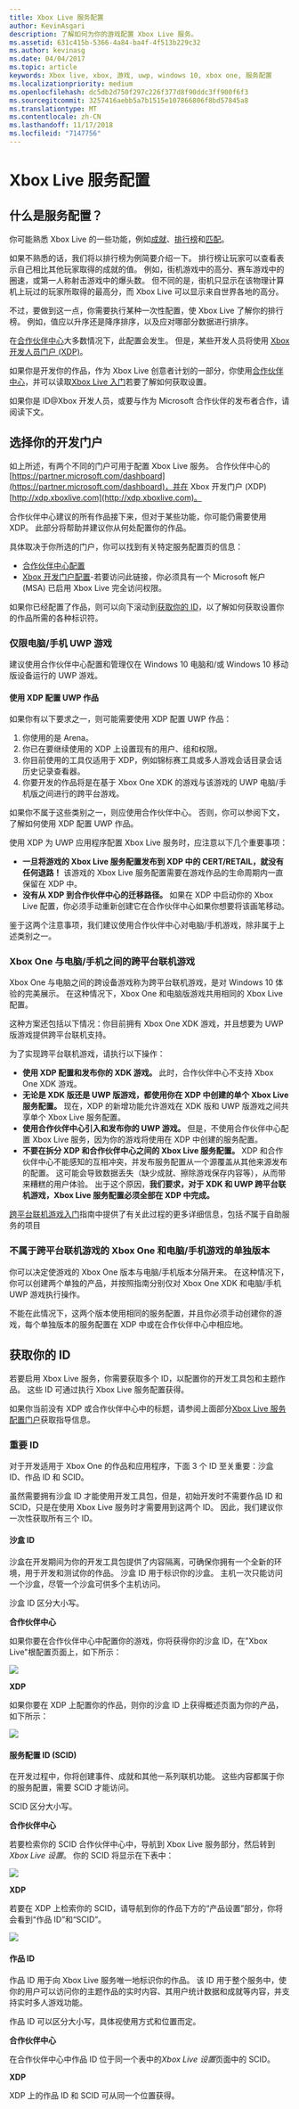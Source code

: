 ```yaml
---
title: Xbox Live 服务配置
author: KevinAsgari
description: 了解如何为你的游戏配置 Xbox Live 服务。
ms.assetid: 631c415b-5366-4a84-ba4f-4f513b229c32
ms.author: kevinasg
ms.date: 04/04/2017
ms.topic: article
keywords: Xbox live, xbox, 游戏, uwp, windows 10, xbox one, 服务配置
ms.localizationpriority: medium
ms.openlocfilehash: dc5db2d750f297c226f377d8f90ddc3ff900f6f3
ms.sourcegitcommit: 3257416aebb5a7b1515e107866806f8bd57845a8
ms.translationtype: MT
ms.contentlocale: zh-CN
ms.lasthandoff: 11/17/2018
ms.locfileid: "7147756"
---
```

# <a name="xbox-live-service-configuration"></a>Xbox Live 服务配置

## <a name="what-is-service-configuration"></a>什么是服务配置？

你可能熟悉 Xbox Live 的一些功能，例如[成就](achievements-2017/achievements.md)、[排行榜](leaderboards-and-stats-2017/leaderboards.md)和[匹配](multiplayer/multiplayer-concepts.md#smartmatch-matchmaking)。

如果不熟悉的话，我们将以排行榜为例简要介绍一下。 排行榜让玩家可以查看表示自己相比其他玩家取得的成就的值。  例如，街机游戏中的高分、赛车游戏中的圈速，或第一人称射击游戏中的爆头数。 但不同的是，街机只显示在该物理计算机上玩过的玩家所取得的最高分，而 Xbox Live 可以显示来自世界各地的高分。

不过，要做到这一点，你需要执行某种一次性配置，使 Xbox Live 了解你的排行榜。 例如，值应以升序还是降序排序，以及应对哪部分数据进行排序。

在[合作伙伴中心](https://partner.microsoft.com/dashboard)大多数情况下，此配置会发生。 但是，某些开发人员将使用 [Xbox 开发人员门户 (XDP)](http://xdp.xboxlive.com)。

如果你是开发你的作品，作为 Xbox Live 创意者计划的一部分，你使用[合作伙伴中心](https://partner.microsoft.com/dashboard)，并可以读取[Xbox Live 入门](get-started-with-creators/get-started-with-xbox-live-creators.md)若要了解如何获取设置。

如果你是 ID@Xbox 开发人员，或要与作为 Microsoft 合作伙伴的发布者合作，请阅读下文。

## <a name="choose-your-development-portal"></a>选择你的开发门户

如上所述，有两个不同的门户可用于配置 Xbox Live 服务。 合作伙伴中心的[https://partner.microsoft.com/dashboard](https://partner.microsoft.com/dashboard)，并在 Xbox 开发门户 (XDP) [http://xdp.xboxlive.com](http://xdp.xboxlive.com)。

合作伙伴中心建议的所有作品接下来，但对于某些功能，你可能仍需要使用 XDP。 此部分将帮助并建议你从何处配置你的作品。

具体取决于你所选的门户，你可以找到有关特定服务配置页的信息：

* [合作伙伴中心配置](configure-xbl/windows-dev-center.md)
* [Xbox 开发门户配置](https://developer.microsoft.com/en-us/games/xbox/docs/xdk/atoc-service-configuration)-若要访问此链接，你必须具有一个 Microsoft 帐户 (MSA) 已启用 Xbox Live 完全访问权限。

如果你已经配置了作品，则可以向下滚动到[获取你的 ID](#get_ids)，以了解如何获取设置你的作品所需的各种标识符。

### <a name="pcmobile-uwp-game-only"></a>仅限电脑/手机 UWP 游戏
建议使用合作伙伴中心配置和管理仅在 Windows 10 电脑和/或 Windows 10 移动版设备运行的 UWP 游戏。

#### <a name="using-xdp-to-configure-uwp-titles"></a>使用 XDP 配置 UWP 作品

如果你有以下要求之一，则可能需要使用 XDP 配置 UWP 作品：

1. 你使用的是 Arena。
2. 你已在要继续使用的 XDP 上设置现有的用户、组和权限。
3. 你目前使用的工具仅适用于 XDP，例如锦标赛工具或多人游戏会话目录会话历史记录查看器。
4. 你要开发的作品将是在基于 Xbox One XDK 的游戏与该游戏的 UWP 电脑/手机版之间进行的跨平台游戏。

如果你不属于这些类别之一，则应使用合作伙伴中心。 否则，你可以参阅下文，了解如何使用 XDP 配置 UWP 作品。

使用 XDP 为 UWP 应用程序配置 Xbox Live 服务时，应注意以下几个重要事项：

* **一旦将游戏的 Xbox Live 服务配置发布到 XDP 中的 CERT/RETAIL，就没有任何退路！** 该游戏的 Xbox Live 服务配置需要在游戏作品的生命周期内一直保留在 XDP 中。
* **没有从 XDP 到合作伙伴中心的迁移路径。** 如果在 XDP 中启动你的 Xbox Live 配置，你必须手动重新创建它在合作伙伴中心如果你想要将该画笔移动。

鉴于这两个注意事项，我们建议使用合作伙伴中心对电脑/手机游戏，除非属于上述类别之一。

### <a name="cross-play-between-xbox-one-and-pcmobile-games"></a>Xbox One 与电脑/手机之间的跨平台联机游戏 ###
Xbox One 与电脑之间的跨设备游戏称为跨平台联机游戏，是对 Windows 10 体验的完美展示。 在这种情况下，Xbox One 和电脑版游戏共用相同的 Xbox Live 配置。

这种方案还包括以下情况：你目前拥有 Xbox One XDK 游戏，并且想要为 UWP 版游戏提供跨平台联机支持。

为了实现跨平台联机游戏，请执行以下操作：

* **使用 XDP 配置和发布你的 XDK 游戏。** 此时，合作伙伴中心不支持 Xbox One XDK 游戏。
* **无论是 XDK 版还是 UWP 版游戏，都使用你在 XDP 中创建的单个 Xbox Live 服务配置。** 现在，XDP 的新增功能允许游戏在 XDK 版和 UWP 版游戏之间共享单个 Xbox Live 服务配置。
* **使用合作伙伴中心引入和发布你的 UWP 游戏。** 但是，不使用合作伙伴中心配置 Xbox Live 服务，因为你的游戏将使用在 XDP 中创建的服务配置。
* **不要在拆分 XDP 和合作伙伴中心之间的 Xbox Live 服务配置。** XDP 和合作伙伴中心不能感知的互相冲突，并发布服务配置从一个源覆盖从其他来源发布的配置。 这可能会导致数据丢失（缺少成就、擦除游戏保存内容等），从而带来糟糕的用户体验。 出于这个原因，**我们要求，对于 XDK 和 UWP 跨平台联机游戏，Xbox Live 服务配置必须全部在 XDP 中完成。**

[跨平台联机游戏入门](get-started-with-partner/get-started-with-cross-play-games.md)指南中提供了有关此过程的更多详细信息，包括*不*属于自助服务的项目

### <a name="separate-versions-of-xbox-one-and-pcmobile-games-that-are-not-cross-play"></a>不属于跨平台联机游戏的 Xbox One 和电脑/手机游戏的单独版本
你可以决定使游戏的 Xbox One 版本与电脑/手机版本分隔开来。 在这种情况下，你可以创建两个单独的产品，并按照指南分别仅对 Xbox One XDK 和电脑/手机 UWP 游戏执行操作。

不能在此情况下，这两个版本使用相同的服务配置，并且你必须手动创建你的游戏，每个单独版本的服务配置在 XDP 中或在合作伙伴中心中相应地。

<a name="get_ids"></a>

## <a name="get-your-ids"></a>获取你的 ID

若要启用 Xbox Live 服务，你需要获取多个 ID，以配置你的开发工具包和主题作品。 这些 ID 可通过执行 Xbox Live 服务配置获得。

如果你当前没有 XDP 或合作伙伴中心中的标题，请参阅上面部分[Xbox Live 服务配置门户](#xbox_live_portals)获取指导信息。

### <a name="critical-ids"></a>重要 ID

对于开发适用于 Xbox One 的作品和应用程序，下面 3 个 ID 至关重要：沙盒 ID、作品 ID 和 SCID。

虽然需要拥有沙盒 ID 才能使用开发工具包，但是，初始开发时不需要作品 ID 和 SCID，只是在使用 Xbox Live 服务时才需要用到这两个 ID。 因此，我们建议你一次性获取所有三个 ID。

#### <a name="sandbox-ids"></a>沙盒 ID

沙盒在开发期间为你的开发工具包提供了内容隔离，可确保你拥有一个全新的环境，用于开发和测试你的作品。 沙盒 ID 用于标识你的沙盒。 主机一次只能访问一个沙盒，尽管一个沙盒可供多个主机访问。

沙盒 ID 区分大小写。

**合作伙伴中心**

如果你要在合作伙伴中心中配置你的游戏，你将获得你的沙盒 ID，在"Xbox Live"根配置页面上，如下所示：

![](images/getting_started/devcenter_sandbox_id.png)

**XDP**

如果你要在 XDP 上配置你的作品，则你的沙盒 ID 上获得概述页面为你的产品，如下所示：

![](images/getting_started/xdp_sandbox_id.png)

#### <a name="service-configuration-id-scid"></a>服务配置 ID (SCID)

在开发过程中，你将创建事件、成就和其他一系列联机功能。 这些内容都属于你的服务配置，需要 SCID 才能访问。

SCID 区分大小写。

**合作伙伴中心**

若要检索你的 SCID 合作伙伴中心中，导航到 Xbox Live 服务部分，然后转到*Xbox Live 设置*。 你的 SCID 将显示在下表中：

![](images/getting_started/devcenter_scid.png)

**XDP**

若要在 XDP 上检索你的 SCID，请导航到你的作品下方的“产品设置”部分，你将会看到“作品 ID”和“SCID”。

![](images/getting_started/xdp_scid.png)

#### <a name="title-id"></a>作品 ID

作品 ID 用于向 Xbox Live 服务唯一地标识你的作品。 该 ID 用于整个服务中，使你的用户可以访问你的主题作品的实时内容、其用户统计数据和成就等内容，并支持实时多人游戏功能。

作品 ID 可以区分大小写，具体视使用方式和位置而定。

**合作伙伴中心**

在合作伙伴中心中作品 ID 位于同一个表中的*Xbox Live 设置*页面中的 SCID。

**XDP**

XDP 上的作品 ID 和 SCID 可从同一个位置获得。

<a name="xbox_live_portals"></a>
